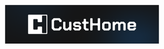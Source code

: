 <div align="center" style="display: flex">
  <img width="100%" src="./public/CustHome_bandeau.png" alt="CustHome" />
</div>